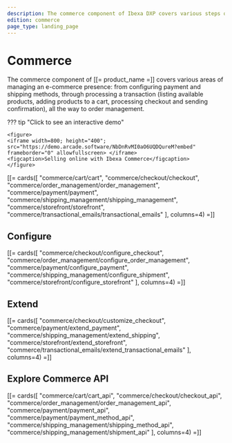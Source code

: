 ```yaml
---
description: The commerce component of Ibexa DXP covers various steps of making a transaction from listing available products, through adding products to a cart, to checkout and confirmation.
edition: commerce
page_type: landing_page
---
```


# Commerce

The commerce component of [[= product_name =]] covers various areas of managing an e-commerce presence: from configuring payment and shipping methods, through processing a transaction (listing available products, adding products to a cart, processing checkout and sending confirmation), all the way to order management.

??? tip "Click to see an interactive demo"

    <figure>
    <iframe width=800; height="400"; src="https://demo.arcade.software/NbDnRvMI0aO6UQDQureM?embed" frameborder="0" allowfullscreen> </iframe>
    <figcaption>Selling online with Ibexa Commerce</figcaption>
    </figure>

[[= cards([
"commerce/cart/cart",
"commerce/checkout/checkout",
"commerce/order_management/order_management",
"commerce/payment/payment",
"commerce/shipping_management/shipping_management",
"commerce/storefront/storefront",
"commerce/transactional_emails/transactional_emails"
], columns=4) =]]

## Configure

[[= cards([
"commerce/checkout/configure_checkout",
"commerce/order_management/configure_order_management",
"commerce/payment/configure_payment",
"commerce/shipping_management/configure_shipment",
"commerce/storefront/configure_storefront"
], columns=4) =]]

## Extend

[[= cards([
"commerce/checkout/customize_checkout",
"commerce/payment/extend_payment",
"commerce/shipping_management/extend_shipping",
"commerce/storefront/extend_storefront",
"commerce/transactional_emails/extend_transactional_emails"
], columns=4) =]]

## Explore Commerce API

[[= cards([
"commerce/cart/cart_api",
"commerce/checkout/checkout_api",
"commerce/order_management/order_management_api",
"commerce/payment/payment_api",
"commerce/payment/payment_method_api",
"commerce/shipping_management/shipping_method_api",
"commerce/shipping_management/shipment_api"
], columns=4) =]]
